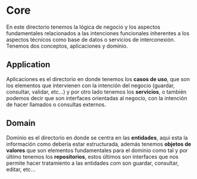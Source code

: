 # Core

En este directorio tenemos la lógica de negocio y los aspectos fundamentales relacionados a las intenciones funcionales inherentes a los aspectos técnicos como base de datos o servicios de interconexión. Tenemos dos conceptos, aplicaciones y dominio.

## Application

Aplicaciones es el directorio en donde tenemos los **casos de uso**, que son los elementos que intervienen con la intención del negocio (guardar, consultar, validar, etc...) y por otro lado tenemos los **servicios**, o también podemos decir que son interfaces orientadas al negocio, con la intención de hacer llamados o consultas externos. 

## Domain

Dominio es el directorio en donde se centra en las **entidades**, aqui esta la información como debería estar estructurada, además tenemos **objetos de valores** que son elementos fundamentales para el dominio como tal y por último tenemos los **repositorios**, estos últimos son interfaces que nos permite hacer tratamiento a las entidades com son guardar, consultar, editar, etc... 
